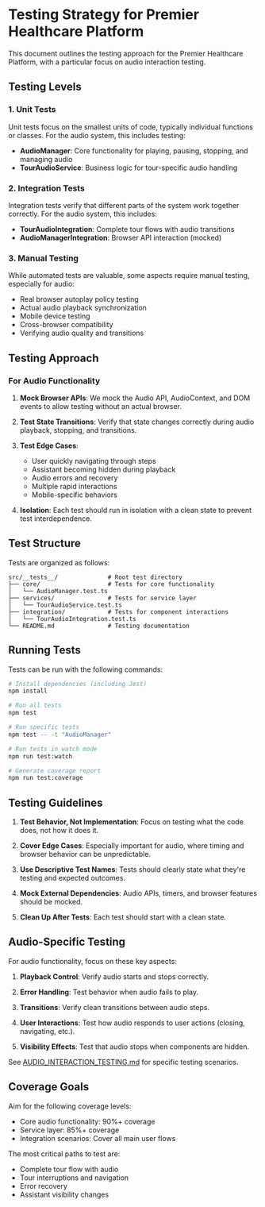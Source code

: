 # Testing Strategy for Premier Healthcare Platform

This document outlines the testing approach for the Premier Healthcare Platform, with a particular focus on audio interaction testing.

## Testing Levels

### 1. Unit Tests

Unit tests focus on the smallest units of code, typically individual functions or classes. For the audio system, this includes testing:

- **AudioManager**: Core functionality for playing, pausing, stopping, and managing audio
- **TourAudioService**: Business logic for tour-specific audio handling

### 2. Integration Tests

Integration tests verify that different parts of the system work together correctly. For the audio system, this includes:

- **TourAudioIntegration**: Complete tour flows with audio transitions
- **AudioManagerIntegration**: Browser API interaction (mocked)

### 3. Manual Testing

While automated tests are valuable, some aspects require manual testing, especially for audio:

- Real browser autoplay policy testing
- Actual audio playback synchronization
- Mobile device testing
- Cross-browser compatibility
- Verifying audio quality and transitions

## Testing Approach

### For Audio Functionality

1. **Mock Browser APIs**: We mock the Audio API, AudioContext, and DOM events to allow testing without an actual browser.

2. **Test State Transitions**: Verify that state changes correctly during audio playback, stopping, and transitions.

3. **Test Edge Cases**: 
   - User quickly navigating through steps
   - Assistant becoming hidden during playback
   - Audio errors and recovery
   - Multiple rapid interactions
   - Mobile-specific behaviors

4. **Isolation**: Each test should run in isolation with a clean state to prevent test interdependence.

## Test Structure

Tests are organized as follows:

```
src/__tests__/              # Root test directory
├── core/                   # Tests for core functionality
│   └── AudioManager.test.ts
├── services/               # Tests for service layer
│   └── TourAudioService.test.ts
├── integration/            # Tests for component interactions
│   └── TourAudioIntegration.test.ts
└── README.md               # Testing documentation
```

## Running Tests

Tests can be run with the following commands:

```bash
# Install dependencies (including Jest)
npm install

# Run all tests
npm test

# Run specific tests
npm test -- -t "AudioManager"

# Run tests in watch mode
npm run test:watch

# Generate coverage report
npm run test:coverage
```

## Testing Guidelines

1. **Test Behavior, Not Implementation**: Focus on testing what the code does, not how it does it.

2. **Cover Edge Cases**: Especially important for audio, where timing and browser behavior can be unpredictable.

3. **Use Descriptive Test Names**: Tests should clearly state what they're testing and expected outcomes.

4. **Mock External Dependencies**: Audio APIs, timers, and browser features should be mocked.

5. **Clean Up After Tests**: Each test should start with a clean state.

## Audio-Specific Testing

For audio functionality, focus on these key aspects:

1. **Playback Control**: Verify audio starts and stops correctly.

2. **Error Handling**: Test behavior when audio fails to play.

3. **Transitions**: Verify clean transitions between audio steps.

4. **User Interactions**: Test how audio responds to user actions (closing, navigating, etc.).

5. **Visibility Effects**: Test that audio stops when components are hidden.

See [AUDIO_INTERACTION_TESTING.md](./AUDIO_INTERACTION_TESTING.md) for specific testing scenarios.

## Coverage Goals

Aim for the following coverage levels:

- Core audio functionality: 90%+ coverage
- Service layer: 85%+ coverage
- Integration scenarios: Cover all main user flows

The most critical paths to test are:
- Complete tour flow with audio
- Tour interruptions and navigation
- Error recovery
- Assistant visibility changes